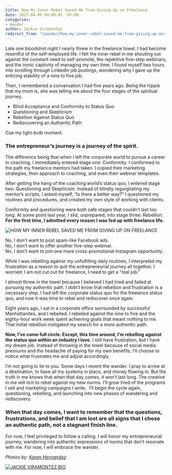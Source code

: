 ```yaml
---
title: How My Inner Rebel Saved Me from Giving Up on Freelance
date: 2017-04-05 04:00:01 -07:00
categories:
- Wander
author: Jackie Viramontez
redirect_from: "/wander/how-my-inner-rebel-saved-me-from-giving-up-on-freelance/"
---
```


Late one bloodshot night I nearly threw in the freelance towel. I had become resentful of the self-employed life. I felt the inner rebel in me shouting out against the constant need to self-promote, the repetitive five-step webinars, and the ironic captivity of managing my own time. I found myself two hours into scrolling through LinkedIn job postings, wondering why I gave up the enticing stability of a nine to five job.

Then, I remembered a conversation I had five years ago. Being the hippie that my mom is, she was telling me about the four stages of the spiritual journey.

*   Blind Acceptance and Conformity to Status Quo
*   Questioning and Skepticism
*   Rebellion Against Status Quo
*   Rediscovering an Authentic Path

Cue my light-bulb moment.

### **The entrepreneur’s journey is a journey of the spirit.**

The difference being that when I left the corporate world to pursue a career in coaching, I immediately entered stage one: Conformity. I conformed to the path my freelance mentors had taken. I copied their marketing strategies, their approach to coaching, and even their webinar templates.

After getting the hang of the coaching world’s status quo, I entered stage two: Questioning and Skepticism. Instead of blindly regurgitating my mentor’s scripts, I asked myself, “Is there a better way?” I questioned my routines and procedures, and created my own style of working with clients.

Conformity and questioning were both safe stages that couldn’t last too long. At some point last year, I slid, unprepared, into stage three: Rebellion. **For the first time, I admitted every reason I was fed up with freelance life.**

![HOW MY INNER REBEL SAVED ME FROM GIVING UP ON FREELANCE](https://yellow-blog-images.imgix.net/2017/04/MG_1954.jpg)

No, I don’t want to post spam-like Facebook ads.  
No, I don’t want to offer another five-step webinar.  
No, I don’t want to join one more cross-promotional Instagram opportunity.

While I was rebelling against my unfulfilling daily routines, I interpreted my frustration as a reason to quit the entrepreneurial journey all together. I worried: I am not cut out for freelance, I need to get a “real job.”

I almost threw in the towel because I believed I had tried and failed at pursuing my authentic path. I didn’t know that rebellion and frustration is a necessary step. I had left the corporate status quo for the freelance status quo, and now it was time to rebel and rediscover once again.

Eight years ago, I sat in a corporate office surrounded by successful Manhattanites, and I rebelled. I rebelled against the nine to five and the eighty-hour work week spent achieving goals that meant nothing to me. That initial rebellion instigated my search for a more authentic path.

**Now, I’ve come full circle. Except, this time around, I’m rebelling against the status quo within an industry I love.** I still have frustration, but I have my dream job. Instead of throwing in the towel because of social media pressures and the headache of paying for my own benefits, I’ll choose to notice what frustrates me and adjust accordingly.

I’m not going to lie to you. Some days I resent the wander. I pray to arrive at a destination, to have all my systems in place, and money flowing in. But the truth in me knows that when that day comes, it won’t last long. The creative in me will itch to rebel against my new norms. I’ll grow tired of the programs I sell and marketing campaigns I write.  I’ll begin the cycle again, questioning, rebelling, and launching into new phases of wandering and rediscovery.

### **When that day comes, I want to remember that the questions, frustrations, and belief that I am lost are all signs that I chose an authentic path, not a stagnant finish line.**

For now, I feel privileged to follow a calling. I will honor my entrepreneurial journey, wandering into authentic expressions of norms that don’t resonate with me. For now, I will embrace the wander.

_Photos by: [Karen Hernandez](http://karenmarieco.com/)_

[![JACKIE VIRAMONTEZ BIO](https://yellow-blog-images.imgix.net/2017/04/JACKIE-BIO.jpg)](http://www.jackieviramontez.com/)
